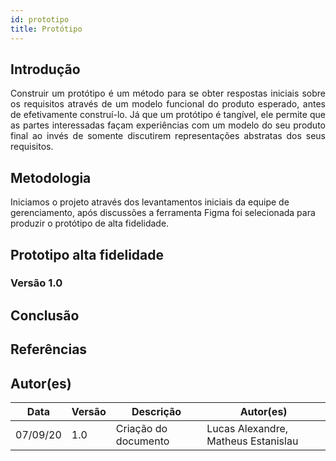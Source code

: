 ```yaml
---
id: prototipo
title: Protótipo
---
```


## Introdução

<p align = "justify">
Construir um protótipo é um método para se obter respostas iniciais sobre os requisitos através de um modelo funcional do produto esperado, antes de efetivamente construí-lo. Já que um protótipo é tangível, ele permite que as partes interessadas façam experiências com um modelo do seu produto final ao invés de somente discutirem representações abstratas dos seus requisitos.
</p>

## Metodologia
Iniciamos o projeto através dos levantamentos iniciais da equipe de gerenciamento, após discussões a ferramenta Figma foi selecionada para produzir o protótipo de alta fidelidade.
<p align = "justify">
 
</p>

## Prototipo alta fidelidade

### Versão 1.0



## Conclusão

<p align = "justify">

</p>

## Referências

> 

> 

## Autor(es)

| Data | Versão | Descrição | Autor(es) |
| -- | -- | -- | -- |
| 07/09/20 | 1.0 | Criação do documento | Lucas Alexandre, Matheus Estanislau  | 